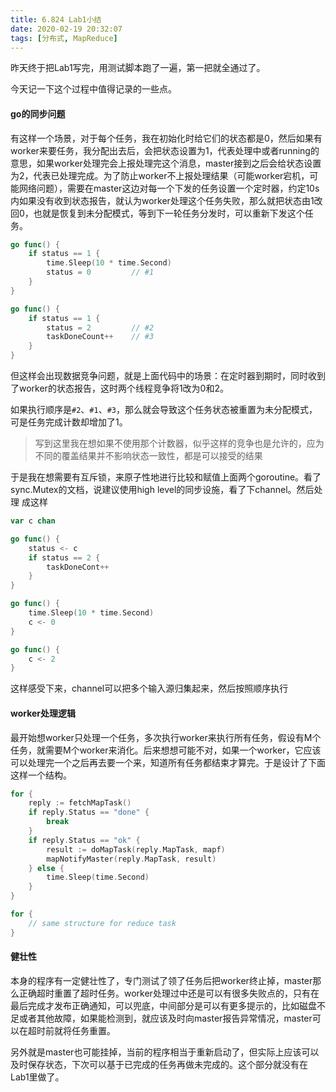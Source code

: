 ```yaml
---
title: 6.824 Lab1小结
date: 2020-02-19 20:32:07
tags: [分布式, MapReduce]
---
```


昨天终于把Lab1写完，用测试脚本跑了一遍，第一把就全通过了。

今天记一下这个过程中值得记录的一些点。

#### go的同步问题

有这样一个场景，对于每个任务，我在初始化时给它们的状态都是0，然后如果有worker来要任务，我分配出去后，会把状态设置为1，代表处理中或者running的意思，如果worker处理完会上报处理完这个消息，master接到之后会给状态设置为2，代表已处理完成。为了防止worker不上报处理结果（可能worker宕机，可能网络问题），需要在master这边对每一个下发的任务设置一个定时器，约定10s内如果没有收到状态报告，就认为worker处理这个任务失败，那么就把状态由1改回0，也就是恢复到未分配模式，等到下一轮任务分发时，可以重新下发这个任务。


```go
go func() {
    if status == 1 {
        time.Sleep(10 * time.Second)
        status = 0         // #1
    }
}

go func() {
    if status == 1 {
        status = 2         // #2
        taskDoneCount++    // #3
    }
}
```

但这样会出现数据竞争问题，就是上面代码中的场景：在定时器到期时，同时收到了worker的状态报告，这时两个线程竞争将1改为0和2。

如果执行顺序是`#2`、`#1`、`#3`，那么就会导致这个任务状态被重置为未分配模式，可是任务完成计数却增加了1。

> 写到这里我在想如果不使用那个计数器，似乎这样的竞争也是允许的，应为不同的覆盖结果并不影响状态一致性，都是可以接受的结果

于是我在想需要有互斥锁，来原子性地进行比较和赋值上面两个goroutine。看了sync.Mutex的文档，说建议使用high level的同步设施，看了下channel。然后处理
成这样

```go
var c chan

go func() {
    status <- c
    if status == 2 {
        taskDoneCont++
    }
}

go func() {
    time.Sleep(10 * time.Second)
    c <- 0
}

go func() {
    c <- 2
}
```

这样感受下来，channel可以把多个输入源归集起来，然后按照顺序执行


#### worker处理逻辑

最开始想worker只处理一个任务，多次执行worker来执行所有任务，假设有M个任务，就需要M个worker来消化。后来想想可能不对，如果一个worker，它应该可以处理完一个之后再去要一个来，知道所有任务都结束才算完。于是设计了下面这样一个结构。

```go
for {
    reply := fetchMapTask()
    if reply.Status == "done" {
        break
    }
    if reply.Status == "ok" {
        result := doMapTask(reply.MapTask, mapf)
        mapNotifyMaster(reply.MapTask, result)
    } else {
        time.Sleep(time.Second)
    }
}

for {
    // same structure for reduce task
}
```

#### 健壮性

本身的程序有一定健壮性了，专门测试了领了任务后把worker终止掉，master那么正确超时重置了超时任务。worker处理过中还是可以有很多失败点的，只有在最后完成才发布正确通知，可以兜底，中间部分是可以有更多提示的，比如磁盘不足或者其他故障，如果能检测到，就应该及时向master报告异常情况，master可以在超时前就将任务重置。

另外就是master也可能挂掉，当前的程序相当于重新启动了，但实际上应该可以及时保存状态，下次可以基于已完成的任务再做未完成的。这个部分就没有在Lab1里做了。
